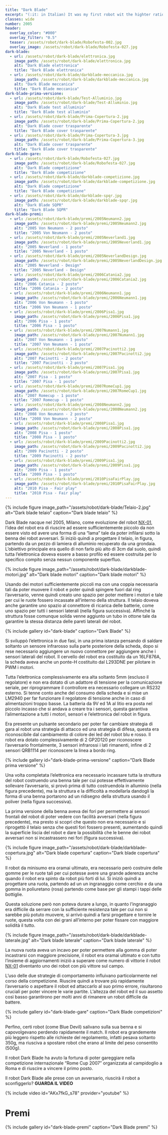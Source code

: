 ```yaml
---
title: "Dark Blade"
excerpt: "(:it: in Italian) It was my first robot wit the highter ratio win. Eight champions in high schools and one first place in the national minisumo competition during the RomeCup 2007. Darkblade is a thin robot high only 3cm, with a long blade. This robot before the match could change the tattics in attack or defence."
classes: wide
number: 2005
header:
  overlay_color: "#000"
  overlay_filter: "0.5"
  teaser: /assets/robot/dark-blade/Robofesta-002.jpg
  overlay_image: /assets/robot/dark-blade/Robofesta-027.jpg
dark-blade:
  - url: /assets/robot/dark-blade/elettronica.jpg
    image_path: /assets/robot/dark-blade/elettronica.jpg
    alt: "Dark Blade elettronica"
    title: "Dark Blade elettronica"
  - url: /assets/robot/dark-blade/darkblade-meccanica.jpg
    image_path: /assets/robot/dark-blade/darkblade-meccanica.jpg
    alt: "Dark Blade meccanica"
    title: "Dark Blade meccanica"
dark-blade-prima-versione:
  - url: /assets/robot/dark-blade/Test-Alluminio.jpg
    image_path: /assets/robot/dark-blade/Test-Alluminio.jpg
    alt: "Dark Blade test alluminio"
    title: "Dark Blade test alluminio"
  - url: /assets/robot/dark-blade/Prima-Copertura-2.jpg
    image_path: /assets/robot/dark-blade/Prima-Copertura-2.jpg
    alt: "Dark Blade cover trasparente"
    title: "Dark Blade cover trasparente"
  - url: /assets/robot/dark-blade/Prima-Copertura-3.jpg
    image_path: /assets/robot/dark-blade/Prima-Copertura-3.jpg
    alt: "Dark Blade cover trasparente"
    title: "Dark Blade cover trasparente"
dark-blade-gare:
  - url: /assets/robot/dark-blade/Robofesta-027.jpg
    image_path: /assets/robot/dark-blade/Robofesta-027.jpg
    alt: "Dark Blade competizione"
    title: "Dark Blade competizione"
  - url: /assets/robot/dark-blade/darkblade-competizione.jpg
    image_path: /assets/robot/dark-blade/darkblade-competizione.jpg
    alt: "Dark Blade competizione"
    title: "Dark Blade competizione"
  - url: /assets/robot/dark-blade/darkblade-spqr.jpg
    image_path: /assets/robot/dark-blade/darkblade-spqr.jpg
    alt: "Dark Blade SQPR"
    title: "Dark Blade SQPR"
dark-blade-premi:
  - url: /assets/robot/dark-blade/premi/2005Neumann2.jpg
    image_path: /assets/robot/dark-blade/premi/2005Neumann2.jpg
    alt: "2005 Von Neumann - 2 posto"
    title: "2005 Von Neumann - 2 posto"
  - url: /assets/robot/dark-blade/premi/2005Neverland1.jpg
    image_path: /assets/robot/dark-blade/premi/2005Neverland1.jpg
    alt: "2005 Neverland - 1 posto"
    title: "2005 Neverland - 1 posto"
  - url: /assets/robot/dark-blade/premi/2005NeverlandDesign.jpg
    image_path: /assets/robot/dark-blade/premi/2005NeverlandDesign.jpg
    alt: "2005 Neverland - Design"
    title: "2005 Neverland - Design"
  - url: /assets/robot/dark-blade/premi/2006Catania2.jpg
    image_path: /assets/robot/dark-blade/premi/2006Catania2.jpg
    alt: "2006 Catania - 2 posto"
    title: "2006 Catania - 2 posto"
  - url: /assets/robot/dark-blade/premi/2006Neumann1.jpg
    image_path: /assets/robot/dark-blade/premi/2006Neumann1.jpg
    alt: "2006 Von Neumann - 1 posto"
    title: "2006 Von Neumann - 1 posto"
  - url: /assets/robot/dark-blade/premi/2006Pisa1.jpg
    image_path: /assets/robot/dark-blade/premi/2006Pisa1.jpg
    alt: "2006 Pisa - 1 posto"
    title: "2006 Pisa - 1 posto"
  - url: /assets/robot/dark-blade/premi/2007Numann1.jpg
    image_path: /assets/robot/dark-blade/premi/2007Numann1.jpg
    alt: "2007 Von Neumann - 1 posto"
    title: "2007 Von Neumann - 1 posto"
  - url: /assets/robot/dark-blade/premi/2007Pacinotti2.jpg
    image_path: /assets/robot/dark-blade/premi/2007Pacinotti2.jpg
    alt: "2007 Pacinotti - 2 posto"
    title: "2007 Pacinotti - 2 posto"
  - url: /assets/robot/dark-blade/premi/2007Pisa1.jpg
    image_path: /assets/robot/dark-blade/premi/2007Pisa1.jpg
    alt: "2007 Pisa - 1 posto"
    title: "2007 Pisa - 1 posto"
  - url: /assets/robot/dark-blade/premi/2007RomeCup1.jpg
    image_path: /assets/robot/dark-blade/premi/2007RomeCup1.jpg
    alt: "2007 Romecup - 1 posto"
    title: "2007 Romecup - 1 posto"
  - url: /assets/robot/dark-blade/premi/2008Neumann2.jpg
    image_path: /assets/robot/dark-blade/premi/2008Neumann2.jpg
    alt: "2008 Von Neumann - 2 posto"
    title: "2008 Von Neumann - 2 posto"
  - url: /assets/robot/dark-blade/premi/2008Pisa1.jpg
    image_path: /assets/robot/dark-blade/premi/2008Pisa1.jpg
    alt: "2008 Pisa - 1 posto"
    title: "2008 Pisa - 1 posto"
  - url: /assets/robot/dark-blade/premi/2009Pacinotti2.jpg
    image_path: /assets/robot/dark-blade/premi/2009Pacinotti2.jpg
    alt: "2009 Pacinotti - 2 posto"
    title: "2009 Pacinotti - 2 posto"
  - url: /assets/robot/dark-blade/premi/2009Pisa1.jpg
    image_path: /assets/robot/dark-blade/premi/2009Pisa1.jpg
    alt: "2009 Pisa - 1 posto"
    title: "2009 Pisa - 1 posto"
  - url: /assets/robot/dark-blade/premi/2010PisaFairPlay.jpg
    image_path: /assets/robot/dark-blade/premi/2010PisaFairPlay.jpg
    alt: "2010 Pisa - Fair play"
    title: "2010 Pisa - Fair play"
---
```


{% include figure image_path="/assets/robot/dark-blade/Telaio-2.jpg" alt="Dark blade telaio" caption="Dark blade telaio" %}

Dark Blade nacque nel 2005, Milano, come evoluzione del robot [NX-01](/robot/NX-01), l’idea del robot era di riuscire ad essere sufficientemente piccolo da non essere visto ed avere una forma di una “lama” tale da poter infilarsi sotto la benna dei robot avversari.
Si iniziò quindi a progettare il telaio, in figura, partendo da un pezzo di lamiera di alluminio recuperato da una grondaia. L’obiettivo principale era quello di non farlo più alto di 3cm dal suolo, quindi tutta l’elettronica doveva essere a basso profilo ed essere costruita per lo specifico compito senza nessun componente superfluo.

{% include figure image_path="/assets/robot/dark-blade/darkblade-motori.jpg" alt="Dark blade motori" caption="Dark blade motori" %}

Usando dei motori sufficientemente piccoli ma con una coppia necessaria tali da poter muovere il robot e poter quindi spingere fuori dal ring l’avversario, venne quindi creato uno spazio per poter mettere i motori e tale per cui le ruote fossero incassate all’interno della struttura. Il telaio doveva anche garantire uno spazio al connettore di ricarica delle batterie, come uno spazio per tutti i sensori laterali (nella figura successiva).  Affinché la struttura fosse comunque solida venne aggiunto un tubo in ottone tale da garantire la stessa distanza delle pareti laterali del robot.

{% include gallery id="dark-blade" caption="Dark Blade" %}

Si sviluppò l’elettronica in due fasi, in una prima istanza pensando di saldare soltanto un sensore infrarosso sulla parte posteriore della scheda, dopo si rese necessario aggiungere un nuovo connettore per aggiungere anche i sensori laterali del robot. Il cervello del robot era costituito da un 16LF876A, la scheda aveva anche un ponte-H costituito dal L293DNE per pilotare in PWM i motori.

Tutta l’elettronica complessivamente era alta soltanto 5mm (escluso il regolatore) e non era dotato di un adattore di tensione per la comunicazione seriale, per riprogrammare il controllore era necessario collegare un RS232 esterno. Si tenne conto anche del consumo della scheda e si mise un LM2940 per far funzionare il regolatore di tensione anche in caso di alimentazioni troppo basse. La batteria da 9V ed 1A al litio era posta nel piccolo incasso che si andava a creare tra i sensori, questa garantiva l’alimentazione a tutti i motori, sensori e l’elettronica del robot in figura.

Era presente un pulsante secondario per poter far cambiare strategia di gara al robot una strategia di attacco ed una strategia di difesa, questa era riconoscibile dal cambiamento di colore dei led del robot blu e rosso. Il robot era dotato complessivamente di 2 GP2D120 per  riconoscere l’avversario frontalmente, 3 sensori infrarossi i lati rimanenti, infine di 2 sensori QRB1114 per riconoscere la linea a bordo ring.

{% include gallery id="dark-blade-prima-versione" caption="Dark Blade prima versione" %}

Una volta completata l’elettronica era necessario incassare tutta la struttura del robot costruendo una benna tale per cui potesse effettivamente sollevare l’avversario, si provò prima di tutto costruendola in alluminio (nella figura precedente), ma la struttura e la difficoltà a modellarla dandogli la forma di una benna portarono ad un ridisegno della struttura usando il poliver (nella figura successiva).

La prima versione della benna aveva dei fori per permettere ai sensori frontali del robot di poter vedere con facilità avversari (nella figura precedente), ma presto si scoprì che questo non era necessario e si riprogettò il telaio senza che questi fori fossero presenti, aumentando quindi la superficie liscia del robot e dare la possibilità che le benne dei robot avversari non si incastrassero nei fori (figura successiva).

{% include figure image_path="/assets/robot/dark-blade/darkblade-copertura.jpg" alt="Dark blade copertura" caption="Dark blade copertura" %}

Il robot da minisumo era oramai ultimato, era necessario però costruire delle gomme per le ruote tali per cui potesse avere una grande aderenza anche quando il robot era spinto da robot più forti di lui. Si iniziò quindi  a progettare una ruota, partendo ad un un ingranaggio come cerchio e da una gomma in poliuretano (rosa) partendo come base per gli stampi i tappi delle bottiglie.

Questa soluzione però non poteva durare a lungo, in quanto l’ingranaggio era difficile da serrare con la sufficiente resistenza tale per cui non si sarebbe più potuto muovere, si arrivò quindi a farsi progettare e tornire le ruote, questa volta con dei grani all’interno per poter fissare con maggiore solidità il tutto.

{% include figure image_path="/assets/robot/dark-blade/darkblade-laterale.jpg" alt="Dark blade laterale" caption="Dark blade laterale" %}

La nuova ruota aveva un incavo per poter permettere alla gomma di poter incastrarsi con maggiore precisione, il robot era oramai ultimato e con tutto l’insieme di aggiornamenti iniziò a superare come numero di vittorie il robot [NX-01](/robot/NX-01) diventanto uno dei robot con più vittore sul campo.

L’uso delle due strategie di comportamento influivano particolarmente nel corso della competizione. Riuscire quindi a trovare più rapidamente l’avversario o aspettare il robot ed attaccarlo al suo primo errore, risultarono cruciali per poter vincere le varie partite. L’altezza del robot ed il suo assetto così basso garantirono per molti anni di rimanere un robot difficile da battere.

{% include gallery id="dark-blade-gare" caption="Dark Blade competizioni" %}

Perfino, certi robot (come Blue Devil) salivano sulla sua benna e si capovolgevano perdendo rapidamente il match. Il robot era grandemente più leggero rispetto alle richieste del regolamento, infatti pesava soltanto 350g, ma riusciva a spostare robot che erano al limite del peso consentito (500g).

Il robot Dark Blade ha avuto la fortuna di poter gareggiare nella competizione internazionale “Rome Cup 2007” organizzata al campidoglio a Roma e di riuscire a vincere il primo posto.

Il robot Dark Blade alle prese con un avversario, riuscirà il  robot a sconfiggerlo? **GUARDA IL VIDEO**

{% include video id="AKx7fkG_s78" provider="youtube" %}

# Premi

{% include gallery id="dark-blade-premi" caption="Dark Blade premi" %}
